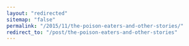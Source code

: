 ```yaml
---
layout: "redirected"
sitemap: "false"
permalink: "/2015/11/the-poison-eaters-and-other-stories/"
redirect_to: "/post/the-poison-eaters-and-other-stories"
---
```




